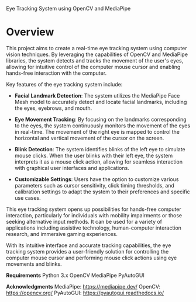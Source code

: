 Eye Tracking System using OpenCV and MediaPipe


# Overview

This project aims to create a real-time eye tracking system using computer vision techniques. By leveraging the capabilities of OpenCV and MediaPipe libraries, the system detects and tracks the movement of the user's eyes, allowing for intuitive control of the computer mouse cursor and enabling hands-free interaction with the computer.

Key features of the eye tracking system include:

- **Facial Landmark Detection**: The system utilizes the MediaPipe Face Mesh model to accurately detect and locate facial landmarks, including the eyes, eyebrows, and mouth.
  
- **Eye Movement Tracking**: By focusing on the landmarks corresponding to the eyes, the system continuously monitors the movement of the eyes in real-time. The movement of the right eye is mapped to control the horizontal and vertical movement of the cursor on the screen.

- **Blink Detection**: The system identifies blinks of the left eye to simulate mouse clicks. When the user blinks with their left eye, the system interprets it as a mouse click action, allowing for seamless interaction with graphical user interfaces and applications.

- **Customizable Settings**: Users have the option to customize various parameters such as cursor sensitivity, click timing thresholds, and calibration settings to adapt the system to their preferences and specific use cases.

This eye tracking system opens up possibilities for hands-free computer interaction, particularly for individuals with mobility impairments or those seeking alternative input methods. It can be used for a variety of applications including assistive technology, human-computer interaction research, and immersive gaming experiences.

With its intuitive interface and accurate tracking capabilities, the eye tracking system provides a user-friendly solution for controlling the computer mouse cursor and performing mouse click actions using eye movements and blinks.

**Requirements**
Python 3.x
OpenCV 
MediaPipe 
PyAutoGUI 

**Acknowledgments**
MediaPipe: https://mediapipe.dev/
OpenCV: https://opencv.org/
PyAutoGUI: https://pyautogui.readthedocs.io/
